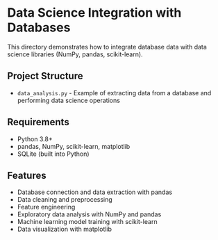 # Data Science Integration with Databases

This directory demonstrates how to integrate database data with data science libraries (NumPy, pandas, scikit-learn).

## Project Structure

- `data_analysis.py` - Example of extracting data from a database and performing data science operations

## Requirements

- Python 3.8+
- pandas, NumPy, scikit-learn, matplotlib
- SQLite (built into Python)

## Features

- Database connection and data extraction with pandas
- Data cleaning and preprocessing
- Feature engineering
- Exploratory data analysis with NumPy and pandas
- Machine learning model training with scikit-learn
- Data visualization with matplotlib 